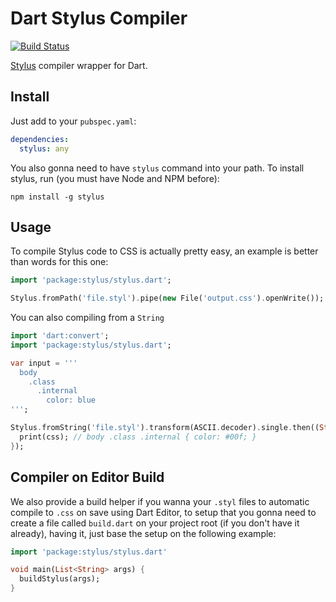 Dart Stylus Compiler
==============

[![Build Status](https://drone.io/github.com/wilkerlucio/dart-stylus/status.png)](https://drone.io/github.com/wilkerlucio/dart-stylus/latest)

[Stylus](http://learnboost.github.io/stylus/) compiler wrapper for Dart.

Install
-------

Just add to your `pubspec.yaml`:

```yaml
dependencies:
  stylus: any
```

You also gonna need to have `stylus` command into your path. To install stylus, run (you must have Node and NPM before):
```
npm install -g stylus
```

Usage
-----

To compile Stylus code to CSS is actually pretty easy, an example is better than words for this one:

```dart
import 'package:stylus/stylus.dart';

Stylus.fromPath('file.styl').pipe(new File('output.css').openWrite());
```

You can also compiling from a `String`

```dart
import 'dart:convert';
import 'package:stylus/stylus.dart';

var input = '''
  body
    .class
      .internal
        color: blue
''';

Stylus.fromString('file.styl').transform(ASCII.decoder).single.then((String css) {
  print(css); // body .class .internal { color: #00f; }
});
```

Compiler on Editor Build
------------------------

We also provide a build helper if you wanna your `.styl` files to automatic compile to `.css` on save using Dart Editor, to setup that you gonna need to create a file called `build.dart` on your project root (if you don't have it already), having it, just base the setup on the following example:

```dart
import 'package:stylus/stylus.dart'

void main(List<String> args) {
  buildStylus(args);
}
```
